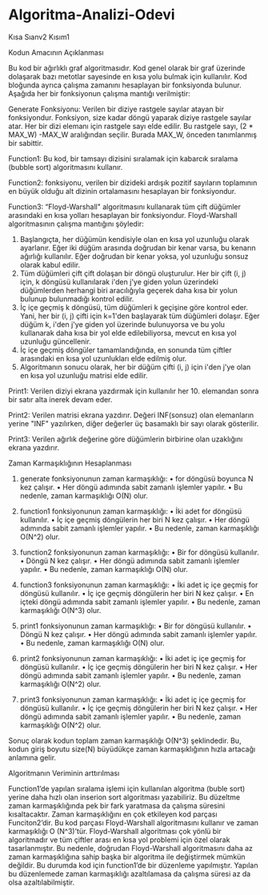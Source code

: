 # Algoritma-Analizi-Odevi
Kısa Sıanv2 Kısım1

Kodun Amacının Açıklanması

Bu kod bir ağırlıklı graf algoritmasıdır. Kod genel olarak bir graf üzerinde dolaşarak bazı metotlar sayesinde en kısa yolu bulmak için kullanılır. 
Kod bloğunda ayrıca çalışma zamanını hesaplayan bir fonksiyonda bulunur.
Aşağıda her bir fonksiyonun çalışma mantığı verilmiştir:

Generate Fonksiyonu: Verilen bir diziye rastgele sayılar atayan bir fonksiyondur. Fonksiyon, size kadar döngü yaparak diziye rastgele sayılar atar. 
Her bir dizi elemanı için rastgele sayı elde edilir. Bu rastgele sayı, (2 * MAX_W) -MAX_W aralığından seçilir. Burada MAX_W, önceden tanımlanmış bir sabittir.

Function1: Bu kod, bir tamsayı dizisini sıralamak için kabarcık sıralama (bubble sort) algoritmasını kullanır.

Function2: fonksiyonu, verilen bir dizideki ardışık pozitif sayıların toplamının en büyük olduğu alt dizinin ortalamasını hesaplayan bir fonksiyondur.

Function3: “Floyd-Warshall" algoritmasını kullanarak tüm çift düğümler arasındaki en kısa yolları hesaplayan bir fonksiyondur.
Floyd-Warshall algoritmasının çalışma mantığını şöyledir:
1.	Başlangıçta, her düğümün kendisiyle olan en kısa yol uzunluğu olarak ayarlanır. Eğer iki düğüm arasında doğrudan bir kenar varsa, bu kenarın ağırlığı kullanılır.
 Eğer doğrudan bir kenar yoksa, yol uzunluğu sonsuz olarak kabul edilir.
2.	Tüm düğümleri çift çift dolaşan bir döngü oluşturulur. 
 Her bir çift (i, j) için, k döngüsü kullanılarak i'den j'ye giden yolun üzerindeki düğümlerden herhangi biri aracılığıyla geçerek daha kısa bir yolun bulunup bulunmadığı kontrol edilir.
3.	İç içe geçmiş k döngüsü, tüm düğümleri k geçişine göre kontrol eder. Yani, her bir (i, j) çifti için k=1'den başlayarak tüm düğümleri dolaşır. 
 Eğer düğüm k, i'den j'ye giden yol üzerinde bulunuyorsa ve bu yolu kullanarak daha kısa bir yol elde edilebiliyorsa, mevcut en kısa yol uzunluğu güncellenir.
4.	İç içe geçmiş döngüler tamamlandığında, en sonunda tüm çiftler arasındaki en kısa yol uzunlukları elde edilmiş olur.
5.	Algoritmanın sonucu olarak, her bir düğüm çifti (i, j) için i'den j'ye olan en kısa yol uzunluğu matrisi elde edilir.
	
Print1: Verilen diziyi ekrana yazdırmak için kullanılır her 10. elemandan sonra bir satır alta inerek devam eder.

Print2: Verilen matrisi ekrana yazdırır. Değeri INF(sonsuz) olan elemanların yerine "INF" yazılırken, diğer değerler üç basamaklı bir sayı olarak gösterilir.

Print3: Verilen ağırlık değerine göre düğümlerin birbirine olan uzaklığını ekrana yazdırır.

Zaman Karmaşıklığının Hesaplanması

1.	generate fonksiyonunun zaman karmaşıklığı:
•	for döngüsü boyunca N kez çalışır.
•	Her döngü adımında sabit zamanlı işlemler yapılır.
•	Bu nedenle, zaman karmaşıklığı O(N) olur.

2.	function1 fonksiyonunun zaman karmaşıklığı:
•	İki adet for döngüsü kullanılır.
•	İç içe geçmiş döngülerin her biri N kez çalışır.
•	Her döngü adımında sabit zamanlı işlemler yapılır.
•	Bu nedenle, zaman karmaşıklığı O(N^2) olur.

3.	function2 fonksiyonunun zaman karmaşıklığı:
•	Bir for döngüsü kullanılır.
•	Döngü N kez çalışır.
•	Her döngü adımında sabit zamanlı işlemler yapılır.
•	Bu nedenle, zaman karmaşıklığı O(N) olur.

4.	function3 fonksiyonunun zaman karmaşıklığı:
•	İki adet iç içe geçmiş for döngüsü kullanılır.
•	İç içe geçmiş döngülerin her biri N kez çalışır.
•	En içteki döngü adımında sabit zamanlı işlemler yapılır.
•	Bu nedenle, zaman karmaşıklığı O(N^3) olur.

5.	print1 fonksiyonunun zaman karmaşıklığı:
•	Bir for döngüsü kullanılır.
•	Döngü N kez çalışır.
•	Her döngü adımında sabit zamanlı işlemler yapılır.
•	Bu nedenle, zaman karmaşıklığı O(N) olur.

6.	print2 fonksiyonunun zaman karmaşıklığı:
•	İki adet iç içe geçmiş for döngüsü kullanılır.
•	İç içe geçmiş döngülerin her biri N kez çalışır.
•	Her döngü adımında sabit zamanlı işlemler yapılır.
•	Bu nedenle, zaman karmaşıklığı O(N^2) olur.

7.	print3 fonksiyonunun zaman karmaşıklığı:
•	İki adet iç içe geçmiş for döngüsü kullanılır.
•	İç içe geçmiş döngülerin her biri N kez çalışır.
•	Her döngü adımında sabit zamanlı işlemler yapılır.
•	Bu nedenle, zaman karmaşıklığı O(N^2) olur.

Sonuç olarak kodun toplam zaman karmaşıklığı O(N^3) şeklindedir. Bu, kodun giriş boyutu size(N) büyüdükçe zaman karmaşıklığının hızla artacağı anlamına gelir.

Algoritmanın Veriminin arttırılması

Function1’de yapılan sıralama işlemi için kullanılan algoritma (buble sort) yerine daha hızlı olan inserion sort algoritması yazabiliriz. 
Bu düzeltme zaman karmaşıklığında pek bir fark yaratmasa da çalışma süresini kısaltacaktır.
Zaman karmaşıklığını en çok etkileyen kod parçası Funciton2’dir. Bu kod parçası Floyd-Warshall algoritmasını kullanır ve zaman karmaşıklığı O (N^3)’tür. 
Floyd-Warshall algoritması çok yönlü bir algoritmadır ve tüm çiftler arası en kısa yol problemi için özel olarak tasarlanmıştır. 
Bu nedenle, doğrudan Floyd-Warshall algoritmasını daha az zaman karmaşıklığına sahip başka bir algoritma ile değiştirmek mümkün değildir.
Bu durumda kod için function1’de bir düzenleme yapılmıştır. Yapılan bu düzenlemede zaman karmaşıklığı azaltılamasa da çalışma süresi az da olsa azaltılabilmiştir.
